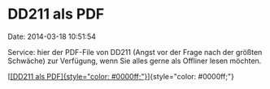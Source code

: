 DD211 als PDF
=============

Date: 2014-03-18 10:51:54

Service: hier der PDF-File von DD211 (Angst vor der Frage nach der
größten Schwäche) zur Verfügung, wenn Sie alles gerne als Offliner lesen
möchten.

[[[DD211 als
PDF]{style="color: #0000ff;"}](http://www.omnisophie.com/wp-content/uploads/2014/03/DD211-Schwach-Stark.pdf)]{style="color: #0000ff;"}
